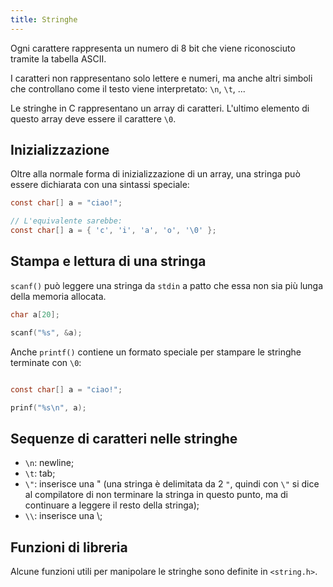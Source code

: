 ```yaml
---
title: Stringhe
---
```


Ogni carattere rappresenta un numero di 8 bit che viene riconosciuto tramite la
tabella ASCII.

I caratteri non rappresentano solo lettere e numeri, ma anche altri simboli che
controllano come il testo viene interpretato: `\n`, `\t`, ...

Le stringhe in C rappresentano un array di caratteri. L'ultimo elemento di
questo array deve essere il carattere `\0`.

## Inizializzazione

Oltre alla normale forma di inizializzazione di un array, una stringa può essere
dichiarata con una sintassi speciale:

```c
const char[] a = "ciao!";

// L'equivalente sarebbe:
const char[] a = { 'c', 'i', 'a', 'o', '\0' };
```

## Stampa e lettura di una stringa

`scanf()` può leggere una stringa da `stdin` a patto che essa non sia più lunga
della memoria allocata.

```c
char a[20];

scanf("%s", &a);
```

Anche `printf()` contiene un formato speciale per stampare le stringhe terminate
con `\0`:

```c

const char[] a = "ciao!";

prinf("%s\n", a);
```

## Sequenze di caratteri nelle stringhe

- `\n`: newline;
- `\t`: tab;
- `\"`: inserisce una " (una stringa è delimitata da 2 `"`, quindi con `\"` si
  dice al compilatore di non terminare la stringa in questo punto, ma di
  continuare a leggere il resto della stringa);
- `\\`: inserisce una \\;

## Funzioni di libreria

Alcune funzioni utili per manipolare le stringhe sono definite in `<string.h>`.
